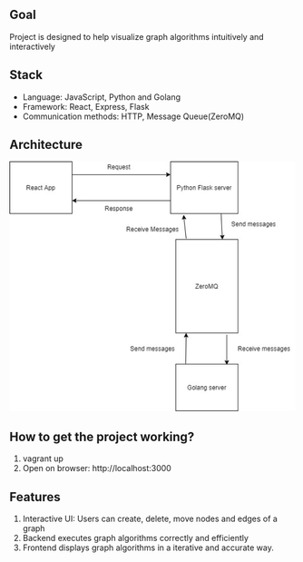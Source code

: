 ## Goal
Project is designed to help visualize graph algorithms intuitively and interactively
## Stack
+ Language: JavaScript, Python and Golang
+ Framework: React, Express, Flask
+ Communication methods: HTTP, Message Queue(ZeroMQ)
## Architecture
![Architecture](/images/383-project.jpg)
## How to get the project working?
1. vagrant up
2. Open on browser: http://localhost:3000                                     
## Features
1. Interactive UI: Users can create, delete, move nodes and edges of a graph
2. Backend executes graph algorithms correctly and efficiently
3. Frontend displays graph algorithms in a iterative and accurate way.  